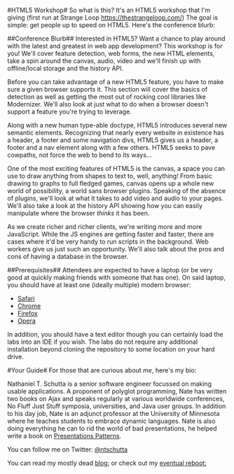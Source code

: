 #HTML5 Workshop#
So what is this? It's an HTML5 workshop that I'm giving (first run at Strange Loop https://thestrangeloop.com/) The goal is simple: get people up to speed on HTML5. Here's the conference blurb:

##Conference Blurb##
Interested in HTML5? Want a chance to play around with the latest and greatest in web app development? This workshop is for you! We'll cover feature detection, web forms, the new HTML elements, take a spin around the canvas, audio, video and we'll finish up with offline/local storage and the history API.

Before you can take advantage of a new HTML5 feature, you have to make sure a given browser supports it. This section will cover the basics of detection as well as getting the most out of rocking cool libraries like Modernizer. We'll also look at just what to do when a browser doesn't support a feature you're trying to leverage.

Along with a new human type-able doctype, HTML5 introduces several new semantic elements. Recognizing that nearly every website in existence has a header, a footer and some navigation divs, HTML5 gives us a header, a footer and a nav element along with a few others. HTML5 seeks to pave cowpaths, not force the web to bend to its ways...

One of the most exciting features of HTML5 is the canvas, a space you can use to draw anything from shapes to text to, well, anything! From basic drawing to graphs to full fledged games, canvas opens up a whole new world of possibility, a world sans browser plugins. Speaking of the absence of plugins, we'll look at what it takes to add video and audio to your pages. We'll also take a look at the history API showing how you can easily manipulate where the browser *thinks* it has been.

As we create richer and richer clients, we're writing more and more JavaScript. While the JS engines are getting faster and faster, there are cases where it'd be very handy to run scripts in the background. Web workers give us just such an opportunity. We'll also talk about the pros and cons of having a database in the browser.

##Prerequisites##
Attendees are expected to have a laptop (or be very good at quickly making friends with someone that has one). On said laptop, you should have at least one (ideally multiple) modern browser:

* [Safari](http://www.apple.com/safari/)
* [Chrome](https://www.google.com/intl/en/chrome/browser/)
* [Firefox](http://www.mozilla.org/en-US/firefox/new/)
* [Opera](http://www.opera.com)

In addition, you should have a text editor though you can certainly load the labs into an IDE if you wish. The labs do not require any additional installation beyond cloning the repository to some location on your hard drive.

#Your Guide#
For those that are curious about *me*, here's my bio:

Nathaniel T. Schutta is a senior software engineer focussed on making usable applications. A proponent of polyglot programming, Nate has written two books on Ajax and speaks regularly at various worldwide conferences, No Fluff Just Stuff symposia, universities, and Java user groups. In addition to his day job, Nate is an adjunct professor at the University of Minnesota where he teaches students to embrace dynamic languages. Nate is also doing everything he can to rid the world of bad presentations, he helped write a book on [Presentations Patterns](http://presentationpatterns.com).

You can follow me on Twitter: [@ntschutta](https://twitter.com/ntschutta)

You can read my mostly dead [blog:](http://www.ntschutta.com/jat/) or check out my [eventual reboot:](http://ntschutta.github.com)